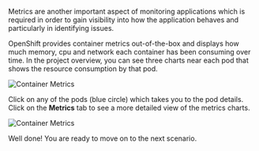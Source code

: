 Metrics are another important aspect of monitoring applications which is required in order to 
gain visibility into how the application behaves and particularly in identifying issues.

OpenShift provides container metrics out-of-the-box and displays how much memory, cpu and network 
each container has been consuming over time. In the project overview, you can see three charts 
near each pod that shows the resource consumption by that pod.

![Container Metrics](https://katacoda.com/openshift-roadshow/assets/health-metrics-brief.png)

Click on any of the pods (blue circle) which takes you to the pod details. Click on the **Metrics** tab 
to see a more detailed view of the metrics charts.

![Container Metrics](https://katacoda.com/openshift-roadshow/assets/health-metrics-detailed.png)

Well done! You are ready to move on to the next scenario.